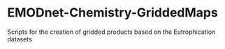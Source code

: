 # EMODnet-Chemistry-GriddedMaps
Scripts for the creation of gridded products based on the Eutrophication datasets
